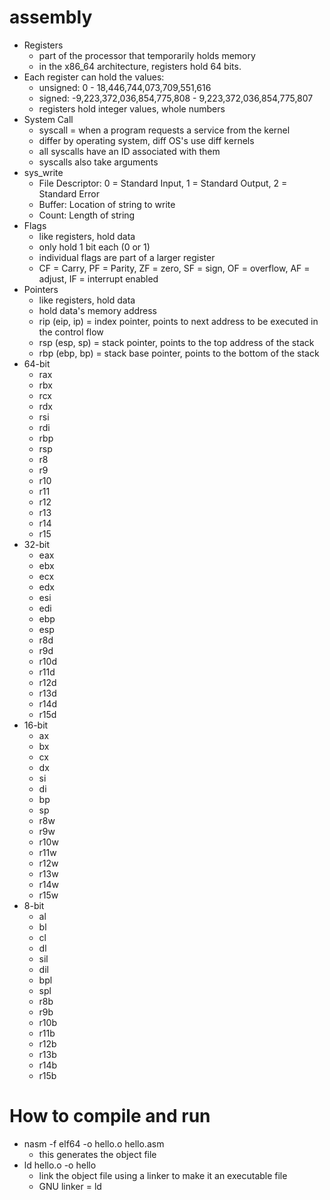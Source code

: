 # assembly
* Registers
	* part of the processor that temporarily holds memory
	* in the x86_64 architecture, registers hold 64 bits.
* Each register can hold the values:
	* unsigned: 0 - 18,446,744,073,709,551,616
	* signed: -9,223,372,036,854,775,808 - 9,223,372,036,854,775,807
	* registers hold integer values, whole numbers
* System Call
	* syscall = when a program requests a service from the kernel
	* differ by operating system, diff OS's use diff kernels
	* all syscalls have an ID associated with them
	* syscalls also take arguments
* sys_write
	* File Descriptor: 0 = Standard Input, 1 = Standard Output, 2 = Standard Error
	* Buffer: Location of string to write
	* Count: Length of string
* Flags
	* like registers, hold data
	* only hold 1 bit each (0 or 1)
	* individual flags are part of a larger register
	* CF = Carry, PF = Parity, ZF = zero, SF = sign, OF = overflow, AF = adjust, IF = interrupt enabled
* Pointers
	* like registers, hold data
	* hold data's memory address
	* rip (eip, ip) = index pointer, points to next address to be executed in the control flow
	* rsp (esp, sp) = stack pointer, points to the top address of the stack
	* rbp (ebp, bp) = stack base pointer, points to the bottom of the stack 
* 64-bit
	* rax
	* rbx
	* rcx
	* rdx
	* rsi
	* rdi
	* rbp
	* rsp
	* r8
	* r9
	* r10
	* r11
	* r12
	* r13
	* r14
	* r15
* 32-bit
	* eax
	* ebx
	* ecx
	* edx
	* esi
	* edi
	* ebp
	* esp
	* r8d
	* r9d
	* r10d
	* r11d
	* r12d
	* r13d
	* r14d
	* r15d
* 16-bit
	* ax
	* bx
	* cx
	* dx
	* si
	* di
	* bp
	* sp
	* r8w
	* r9w
	* r10w
	* r11w
	* r12w
	* r13w
	* r14w
	* r15w
* 8-bit
	* al
	* bl
	* cl
	* dl
	* sil
	* dil
	* bpl
	* spl
	* r8b
	* r9b
	* r10b
	* r11b
	* r12b
	* r13b
	* r14b
	* r15b
# How to compile and run
* nasm -f elf64 -o hello.o hello.asm
	* this generates the object file
* ld hello.o -o hello
	* link the object file using a linker to make it an executable file
	* GNU linker = ld

